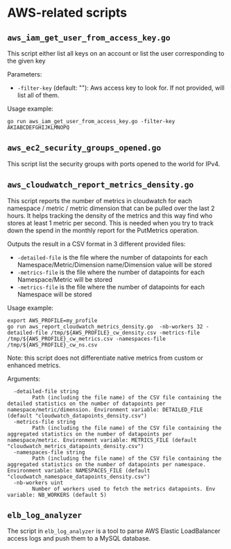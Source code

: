 # AWS-related scripts

## `aws_iam_get_user_from_access_key.go`

This script either list all keys on an account
or list the user corresponding to the given key

Parameters:
* `-filter-key` (default: ""): Aws access key to look for. If not provided, will list all of them.

Usage example:
```
go run aws_iam_get_user_from_access_key.go -filter-key AKIABCDEFGHIJKLMNOPQ
```

## `aws_ec2_security_groups_opened.go`

This script list the security groups with ports opened to the world for IPv4.

## `aws_cloudwatch_report_metrics_density.go`

This script reports the number of metrics in cloudwatch for each namespace /
metric / metric dimension that can be pulled over the last 2 hours. It helps
tracking the density of the metrics and this way find who stores at least 1
metric per second. This is needed when you try to track down the spend in the
monthly report for the PutMetrics operation.

Outputs the result in a CSV format in 3 different provided files:
* `-detailed-file` is the file where the number of datapoints for each Namespace/Metric/Dimension name/Dimension value will be stored
* `-metrics-file` is the file where the number of datapoints for each Namespace/Metric will be stored
* `-metrics-file` is the file where the number of datapoints for each Namespace will be stored

Usage example:
```
export AWS_PROFILE=my_profile
go run aws_report_cloudwatch_metrics_density.go  -nb-workers 32 -detailed-file /tmp/${AWS_PROFILE}_cw_density.csv -metrics-file /tmp/${AWS_PROFILE}_cw_metrics.csv -namespaces-file /tmp/${AWS_PROFILE}_cw_ns.csv
```

Note: this script does not differentiate native metrics from custom or enhanced
metrics.

Arguments:
```
  -detailed-file string
        Path (including the file name) of the CSV file containing the detailed statistics on the number of datapoints per namespace/metric/dimension. Environment variable: DETAILED_FILE (default "cloudwatch_datapoints_density.csv")
  -metrics-file string
        Path (including the file name) of the CSV file containing the aggregated statistics on the number of datapoints per namespace/metric. Environment variable: METRICS_FILE (default "cloudwatch_metrics_datapoints_density.csv")
  -namespaces-file string
        Path (including the file name) of the CSV file containing the aggregated statistics on the number of datapoints per namespace. Environment variable: NAMESPACES_FILE (default "cloudwatch_namespace_datapoints_density.csv")
  -nb-workers uint
        Number of workers used to fetch the metrics datapoints. Env variable: NB_WORKERS (default 5)

```

## `elb_log_analyzer`

The script in `elb_log_analyzer` is a tool to parse AWS Elastic LoadBalancer
access logs and push them to a MySQL database.
